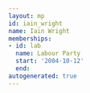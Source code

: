```yaml
---
layout: mp
id: iain_wright
name: Iain Wright
memberships:
- id: lab
  name: Labour Party
  start: '2004-10-12'
  end: 
autogenerated: true
---
```

